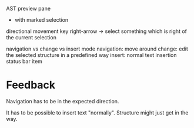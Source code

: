 AST preview pane
- with marked selection

directional movement
key right-arrow -> select something which is right of the current selection

navigation vs change vs insert mode
navigation: move around
change: edit the selected structure in a predefined way
insert: normal text insertion
status bar item






# Feedback

Navigation has to be in the expected direction.

It has to be possible to insert text "normally". Structure might just get in the way.